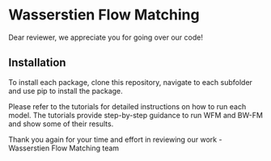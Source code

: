 Wasserstien Flow Matching
======================

Dear reviewer, we appreciate you for going over our code! 

## Installation

To install each package, clone this repository, navigate to each subfolder and use pip to install the package.

Please refer to the tutorials for detailed instructions on how to run each model. The tutorials provide step-by-step guidance to run WFM and BW-FM and show some of their results.

Thank you again for your time and effort in reviewing our work - 
Wasserstien Flow Matching team